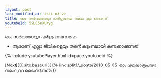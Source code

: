 ```yaml
---
layout: post
last_modified_at: 2021-03-29
title: ഓം സർവതോദ്യാ പരിഗ്രഹഃയ നമഹ ൧൧ ടൈംസ്
youtubeId: 5SLC5eXUXyg
---
```

 
 
 ഓം സർവതോദ്യാ പരിഗ്രഹഃയ നമഹ 
 
 -  ആരാണ് എല്ലാ ജീവികളെയും തന്റെ കുടുംബമായി കണക്കാക്കുന്നത് 
 
  
 
  
 
 
 
 
 
 


{% include youtubePlayer.html id=page.youtubeId %}
 
[Next]({{ site.baseurl }}{% link  split1/_posts/2013-05-05-ഓം വയലാരൂപയാ നമഹ ൧൧ ടൈംസ്.md%})
 

